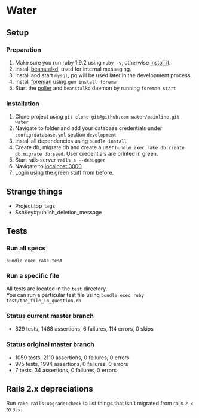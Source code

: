 # Water

## Setup

### Preparation

1. Make sure you run ruby 1.9.2 using `ruby -v`, otherwise [install it](http://railscasts.com/episodes/310-getting-started-with-rails).
2. Install [beanstalkd](http://kr.github.com/beanstalkd/), used for internal messaging.
3. Install and start `mysql`, pg will be used later in the development process.
4. Install [foreman](http://railscasts.com/episodes/281-foreman) using `gem install foreman`
5. Start the [poller](https://github.com/water/mainline/blob/master/script/poller) and `beanstalkd` daemon by running `foreman start`

### Installation

1. Clone project using `git clone git@github.com:water/mainline.git water`
2. Navigate to folder and add your database credentials under `config/database.yml` section `development`
3. Install all dependencies using `bundle install`
4. Create db, migrate db and create a user `bundle exec rake db:create db:migrate db:seed`. User credentials are printed in green.
5. Start rails server `rails s --debugger`
6. Navigate to [localhost:3000](http://localhost:3000)
7. Login using the green stuff from before.

## Strange things

- Project.top_tags
- SshKey#publish_deletion_message

## Tests

### Run all specs

`bundle exec rake test`

### Run a specific file

All tests are located in the `test` directory.  
You can run a particular test file using `bundle exec ruby test/the_file_in_question.rb`

### Status current master branch

- 829 tests, 1488 assertions, 6 failures, 114 errors, 0 skips

### Status original master branch

- 1059 tests, 2110 assertions, 0 failures, 0 errors
- 975 tests, 1994 assertions, 0 failures, 0 errors
- 7 tests, 34 assertions, 0 failures, 0 errors

## Rails 2.x depreciations

Run `rake rails:upgrade:check` to list things that isn't migrated from rails `2.x` to `3.x`.